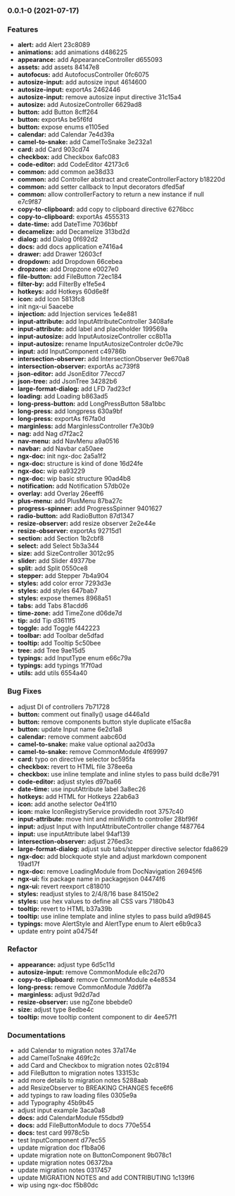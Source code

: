 ### 0.0.1-0 (2021-07-17)


### Features

* **alert:** add Alert 23c8089
* **animations:** add animations d486225
* **appearance:** add AppearanceController d655093
* **assets:** add assets 84147e8
* **autofocus:** add AutofocusController 0fc6075
* **autosize-input:** add autosize input 4614600
* **autosize-input:** exportAs 2462446
* **autosize-input:** remove autosize input directive 31c15a4
* **autosize:** add AutosizeController 6629ad8
* **button:** add Button 8cff264
* **button:** exportAs be5f6fd
* **button:** expose enums e1105ed
* **calendar:** add Calendar 7e4d39a
* **camel-to-snake:** add CamelToSnake 3e232a1
* **card:** add Card 903cd74
* **checkbox:** add Checkbox 6afc083
* **code-editor:** add CodeEditor 42173c6
* **common:** add common ae38d33
* **common:** add Controller abstract and createControllerFactory b18220d
* **common:** add setter callback to Input decorators dfed5af
* **common:** allow controllerFactory to return a new instance if null e7c9f87
* **copy-to-clipboard:** add copy to clipboard directive 6276bcc
* **copy-to-clipboard:** exportAs 4555313
* **date-time:** add DateTime 7036bbf
* **decamelize:** add Decamelize 313bd2d
* **dialog:** add Dialog 0f692d2
* **docs:** add docs application e7416a4
* **drawer:** add Drawer 12603cf
* **dropdown:** add Dropdown 66cebea
* **dropzone:** add Dropzone e0027e0
* **file-button:** add FileButton 72ec184
* **filter-by:** add FilterBy e1fe5e4
* **hotkeys:** add Hotkeys 60d6e8f
* **icon:** add Icon 5813fc8
* init ngx-ui 5aacebe
* **injection:** add Injection services 1e4e881
* **input-attribute:** add InputAttributeController 3408afe
* **input-attribute:** add label and placeholder 199569a
* **input-autosize:** add InputAutosizeController cc8b11a
* **input-autosize:** rename InputAutosizeControler dc0e79c
* **input:** add InputComponent c49786b
* **intersection-observer:** add IntersectionObserver 9e670a8
* **intersection-observer:** exportAs ac739f8
* **json-editor:** add JsonEditor 77eccd7
* **json-tree:** add JsonTree 34282b6
* **large-format-dialog:** add LFD 7ad23cf
* **loading:** add Loading b863ad5
* **long-press-button:** add LongPressButton 58a1bbc
* **long-press:** add longpress 630a9bf
* **long-press:** exportAs f67fa0d
* **marginless:** add MarginlessController f7e30b9
* **nag:** add Nag d7f2ac2
* **nav-menu:** add NavMenu a9a0516
* **navbar:** add Navbar ca50aee
* **ngx-doc:** init ngx-doc 2a5a1f2
* **ngx-doc:** structure is kind of done 16d24fe
* **ngx-doc:** wip ea93229
* **ngx-doc:** wip basic structure 90ad4b8
* **notification:** add Notification 57db02e
* **overlay:** add Overlay 26eeff6
* **plus-menu:** add PlusMenu 87ba27c
* **progress-spinner:** add ProgressSpinner 9401627
* **radio-button:** add RadioButton 87d1347
* **resize-observer:** add resize observer 2e2e44e
* **resize-observer:** exportAs 92715d1
* **section:** add Section 1b2cbf8
* **select:** add Select 5b3a344
* **size:** add SizeController 3012c95
* **slider:** add Slider 49377be
* **split:** add Split 0550ce8
* **stepper:** add Stepper 7b4a904
* **styles:** add color error 7293d3e
* **styles:** add styles 647bab7
* **styles:** expose themes 8968a51
* **tabs:** add Tabs 81acdd6
* **time-zone:** add TimeZone d06de7d
* **tip:** add Tip d3611f5
* **toggle:** add Toggle f442223
* **toolbar:** add Toolbar de5dfad
* **tooltip:** add Tooltip 5c50bee
* **tree:** add Tree 9ae15d5
* **typings:** add InputType enum e66c79a
* **typings:** add typings 1f7f0ad
* **utils:** add utils 6554a40


### Bug Fixes

* adjust DI of controllers 7b71728
* **button:** comment out finally() usage d446a1d
* **button:** remove components button style duplicate e15ac8a
* **button:** update Input name 6e2d1a8
* **calendar:** remove comment aabc60d
* **camel-to-snake:** make value optional aa20d3a
* **camel-to-snake:** remove CommonModule 4f69997
* **card:** typo on directive selector bc595fa
* **checkbox:** revert to HTML file 378ee6a
* **checkbox:** use inline template and inline styles to pass build dc8e791
* **code-editor:** adjust styles d97ba66
* **date-time:** use inputAttribute label 3a8ec26
* **hotkeys:** add HTML for Hotkeys 22ab6a3
* **icon:** add anothe selector 0e41f10
* **icon:** make IconRegistryService providedIn root 3757c40
* **input-attribute:** move hint and minWidth to controller 28bf96f
* **input:** adjust Input with InputAttributeController change f487764
* **input:** use inputAttribute label 94af139
* **intersection-observer:** adjust 276ed3c
* **large-format-dialog:** adjust sub tabs/stepper directive selector fda8629
* **ngx-doc:** add blockquote style and adjust markdown component 19ad17f
* **ngx-doc:** remove LoadingModule from DocNavigation 26945f6
* **ngx-ui:** fix package name in packagejson 04474f6
* **ngx-ui:** revert reexport c818010
* **styles:** readjust styles to 2/4/8/16 base 84150e2
* **styles:** use hex values to define all CSS vars 7180b43
* **tooltip:** revert to HTML b37a39b
* **tooltip:** use inline template and inline styles to pass build a9d9845
* **typings:** move AlertStyle and AlertType enum to Alert e6b9ca3
* update entry point a04754f


### Refactor

* **appearance:** adjust type 6d5c11d
* **autosize-input:** remove CommonModule e8c2d70
* **copy-to-clipboard:** remove CommonModule e4e8534
* **long-press:** remove CommonModule 7dd6f7a
* **marginless:** adjust 9d2d7ad
* **resize-observer:** use ngZone bbebde0
* **size:** adjust type 8edbe4c
* **tooltip:** move tooltip content component to dir 4ee57f1


### Documentations

* add Calendar to migration notes 37a174e
* add CamelToSnake 469fc2c
* add Card and Checkbox to migration notes 02c8194
* add FileButton to migration notes 133153c
* add more details to migration notes 5288aab
* add ResizeObserver to BREAKING CHANGES fece6f6
* add typings to raw loading files 0305e9a
* add Typography 45b9b45
* adjust input example 3aca0a8
* **docs:** add CalendarModule f55dbd9
* **docs:** add FileButtonModule to docs 770e554
* **docs:** test card 9978c5b
* test InputComponent d77ec55
* update migration doc f1b8a06
* update migration note on ButtonComponent 9b078c1
* update migration notes 06372ba
* update migration notes 0317457
* update MIGRATION NOTES and add CONTRIBUTING 1c139f6
* wip using ngx-doc f5b80dc

